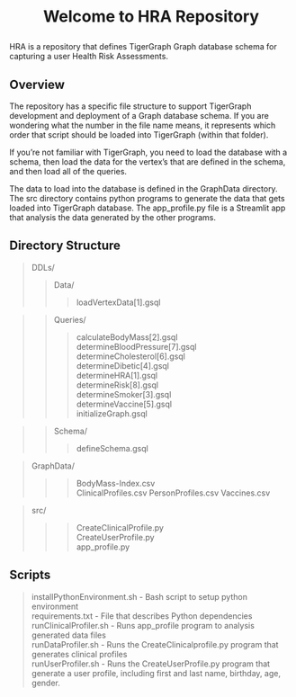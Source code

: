 #  <p align="center">Welcome to HRA Repository</p>


HRA is a repository that defines TigerGraph Graph database schema for capturing a user Health Risk Assessments.

## Overview
The repository has a specific file structure to support TigerGraph development and deployment of a Graph database schema. If you are wondering what the number in the file name means, it represents which order that script should be loaded into TigerGraph (within that folder).

If you’re not familiar with TigerGraph, you need to load the database with a schema, then load the data for the vertex’s that are defined in the schema, and then load all of the queries.

The data to load into the database is defined in the GraphData directory. The src directory contains python programs to generate the data that gets loaded into TigerGraph database. The app_profile.py file is a Streamlit app that analysis the data generated by the other programs.

## Directory Structure
> DDLs/  
>> Data/  
>>> loadVertexData[1].gsql  

>> Queries/  
>>> calculateBodyMass[2].gsql  
		determineBloodPressure[7].gsql  
    determineCholesterol[6].gsql  
    determineDibetic[4].gsql  
    determineHRA[1].gsql  
    determineRisk[8].gsql  
    determineSmoker[3].gsql  
    determineVaccine[5].gsql  
    initializeGraph.gsql

>>Schema/
 >>>defineSchema.gsql  

>GraphData/
 >>>BodyMass-Index.csv  
 ClinicalProfiles.csv
 PersonProfiles.csv
 Vaccines.csv

>src/  
>>>CreateClinicalProfile.py  
>>>CreateUserProfile.py  
>>>app_profile.py  

## Scripts
>installPythonEnvironment.sh - Bash script to setup python environment  
requirements.txt - File that describes Python dependencies  
runClinicalProfiler.sh - Runs app_profile program to analysis generated data files  
runDataProfiler.sh - Runs the CreateClinicalprofile.py program that generates clinical profiles  
runUserProfiler.sh - Runs the CreateUserProfile.py program that generate a user profile, including first and last name, birthday, age, gender.  
